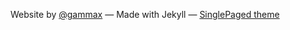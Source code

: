 Website by [@gammax](https://androiddevsitaly.slack.com/team/U87C3BZPX)
&mdash;
Made with Jekyll 
&mdash;
[SinglePaged theme](https://github.com/t413/SinglePaged)